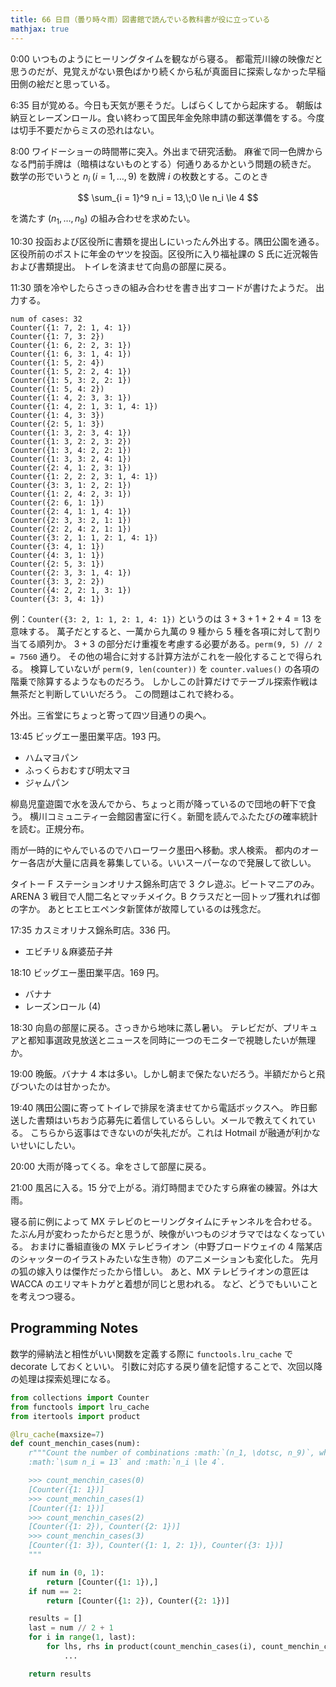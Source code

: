 ```yaml
---
title: 66 日目（曇り時々雨）図書館で読んでいる教科書が役に立っている
mathjax: true
---
```


0:00 いつものようにヒーリングタイムを観ながら寝る。
都電荒川線の映像だと思うのだが、見覚えがない景色ばかり続くから私が真面目に探索しなかった早稲田側の絵だと思っている。

6:35 目が覚める。今日も天気が悪そうだ。しばらくしてから起床する。
朝飯は納豆とレーズンロール。食い終わって国民年金免除申請の郵送準備をする。今度は切手不要だからミスの恐れはない。

8:00 ワイドーショーの時間帯に突入。外出まで研究活動。
麻雀で同一色牌からなる門前手牌は（暗槓はないものとする）何通りあるかという問題の続きだ。
数学の形でいうと $n_i\;(i = 1, \dotsc, 9)$ を数牌 $i$ の枚数とする。このとき

$$
\sum_{i = 1}^9 n_i = 13,\;0 \le n_i \le 4
$$

を満たす $(n_1, \dotsc, n_9)$ の組み合わせを求めたい。

10:30 投函および区役所に書類を提出しにいったん外出する。隅田公園を通る。
区役所前のポストに年金のヤツを投函。区役所に入り福祉課の S 氏に近況報告および書類提出。
トイレを済ませて向島の部屋に戻る。

11:30 頭を冷やしたらさっきの組み合わせを書き出すコードが書けたようだ。
出力する。

```text
num of cases: 32
Counter({1: 7, 2: 1, 4: 1})
Counter({1: 7, 3: 2})
Counter({1: 6, 2: 2, 3: 1})
Counter({1: 6, 3: 1, 4: 1})
Counter({1: 5, 2: 4})
Counter({1: 5, 2: 2, 4: 1})
Counter({1: 5, 3: 2, 2: 1})
Counter({1: 5, 4: 2})
Counter({1: 4, 2: 3, 3: 1})
Counter({1: 4, 2: 1, 3: 1, 4: 1})
Counter({1: 4, 3: 3})
Counter({2: 5, 1: 3})
Counter({1: 3, 2: 3, 4: 1})
Counter({1: 3, 2: 2, 3: 2})
Counter({1: 3, 4: 2, 2: 1})
Counter({1: 3, 3: 2, 4: 1})
Counter({2: 4, 1: 2, 3: 1})
Counter({1: 2, 2: 2, 3: 1, 4: 1})
Counter({3: 3, 1: 2, 2: 1})
Counter({1: 2, 4: 2, 3: 1})
Counter({2: 6, 1: 1})
Counter({2: 4, 1: 1, 4: 1})
Counter({2: 3, 3: 2, 1: 1})
Counter({2: 2, 4: 2, 1: 1})
Counter({3: 2, 1: 1, 2: 1, 4: 1})
Counter({3: 4, 1: 1})
Counter({4: 3, 1: 1})
Counter({2: 5, 3: 1})
Counter({2: 3, 3: 1, 4: 1})
Counter({3: 3, 2: 2})
Counter({4: 2, 2: 1, 3: 1})
Counter({3: 3, 4: 1})
```

例：`Counter({3: 2, 1: 1, 2: 1, 4: 1})` というのは $3+3+1+2+4=13$ を意味する。
萬子だとすると、一萬から九萬の 9 種から 5 種を各項に対して割り当てる順列か。
$3+3$ の部分だけ重複を考慮する必要がある。`perm(9, 5) // 2 = 7560` 通り。
その他の場合に対する計算方法がこれを一般化することで得られる。
検算していないが `perm(9, len(counter))` を `counter.values()` の各項の階乗で除算するようなものだろう。
しかしこの計算だけでテーブル探索作戦は無茶だと判断していいだろう。
この問題はこれで終わる。

外出。三省堂にちょっと寄って四ツ目通りの奥へ。

13:45 ビッグエー墨田業平店。193 円。

* ハムマヨパン
* ふっくらおむすび明太マヨ
* ジャムパン

柳島児童遊園で水を汲んでから、ちょっと雨が降っているので団地の軒下で食う。
横川コミュニティー会館図書室に行く。新聞を読んでふたたびの確率統計を読む。正規分布。

雨が一時的にやんでいるのでハローワーク墨田へ移動。求人検索。
都内のオーケー各店が大量に店員を募集している。いいスーパーなので発展して欲しい。

タイトー F ステーションオリナス錦糸町店で 3 クレ遊ぶ。ビートマニアのみ。
ARENA 3 戦目で人間二名とマッチメイク。B クラスだと一回トップ獲れれば御の字か。
あとヒエヒエペンタ新筐体が故障しているのは残念だ。

17:35 カスミオリナス錦糸町店。336 円。

* エビチリ＆麻婆茄子丼

18:10 ビッグエー墨田業平店。169 円。

* バナナ
* レーズンロール (4)

18:30 向島の部屋に戻る。さっきから地味に蒸し暑い。
テレビだが、プリキュアと都知事選政見放送とニュースを同時に一つのモニターで視聴したいが無理か。

19:00 晩飯。バナナ 4 本は多い。しかし朝まで保たないだろう。半額だからと飛びついたのは甘かったか。

19:40 隅田公園に寄ってトイレで排尿を済ませてから電話ボックスへ。
昨日郵送した書類はいちおう応募先に着信しているらしい。メールで教えてくれている。
こちらから返事はできないのが失礼だが。これは Hotmail が融通が利かないせいにしたい。

20:00 大雨が降ってくる。傘をさして部屋に戻る。

21:00 風呂に入る。15 分で上がる。消灯時間までひたすら麻雀の練習。外は大雨。

寝る前に例によって MX テレビのヒーリングタイムにチャンネルを合わせる。
たぶん月が変わったからだと思うが、映像がいつものジオラマではなくなっている。
おまけに番組直後の MX テレビライオン（中野ブロードウェイの 4 階某店のシャッターのイラストみたいな生き物）のアニメーションも変化した。
先月の狐の嫁入りは傑作だったから惜しい。
あと、MX テレビライオンの意匠は WACCA のエリマキトカゲと着想が同じと思われる。
など、どうでもいいことを考えつつ寝る。

## Programming Notes

数学的帰納法と相性がいい関数を定義する際に `functools.lru_cache` で decorate しておくといい。
引数に対応する戻り値を記憶することで、次回以降の処理は探索処理になる。

```python
from collections import Counter
from functools import lru_cache
from itertools import product

@lru_cache(maxsize=7)
def count_menchin_cases(num):
    r"""Count the number of combinations :math:`(n_1, \dotsc, n_9)`, where
    :math:`\sum n_i = 13` and :math:`n_i \le 4`.

    >>> count_menchin_cases(0)
    [Counter({1: 1})]
    >>> count_menchin_cases(1)
    [Counter({1: 1})]
    >>> count_menchin_cases(2)
    [Counter({1: 2}), Counter({2: 1})]
    >>> count_menchin_cases(3)
    [Counter({1: 3}), Counter({1: 1, 2: 1}), Counter({3: 1})]
    """

    if num in (0, 1):
        return [Counter({1: 1}),]
    if num == 2:
        return [Counter({1: 2}), Counter({2: 1})]

    results = []
    last = num // 2 + 1
    for i in range(1, last):
        for lhs, rhs in product(count_menchin_cases(i), count_menchin_cases(num - i)):
            ...

    return results
```
